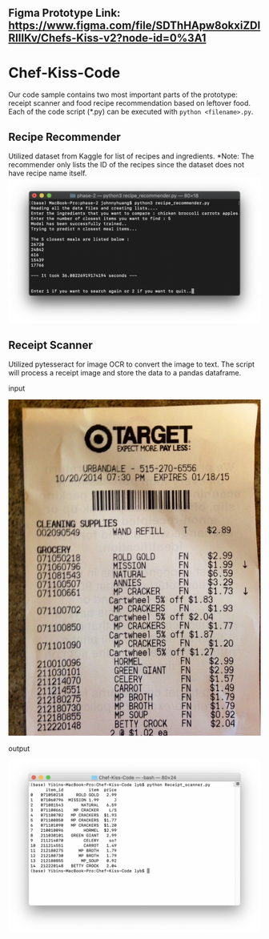 ## Figma Prototype Link: https://www.figma.com/file/SDThHApw8okxiZDlRlIIKv/Chefs-Kiss-v2?node-id=0%3A1
# Chef-Kiss-Code
Our code sample contains two most important parts of the prototype: receipt scanner and food recipe recommendation based on leftover food. Each of the code script (*.py) can be executed with `python <filename>.py`.
## Recipe Recommender
Utilized dataset from Kaggle for list of recipes and ingredients.
*Note: The recommender only lists the ID of the recipes since the dataset does not have recipe name itself.
![alt text](https://github.com/Yibin-Li/Chef-Kiss-Code/blob/main/sample_recipe_rec.png)
## Receipt Scanner
Utilized pytesseract for image OCR to convert the image to text. The script will process a receipt image and store the data to a pandas dataframe.

input

![Receipt](https://github.com/Yibin-Li/Chef-Kiss-Code/blob/main/receipt.jpg)

output

![Receipt Scanner](https://github.com/Yibin-Li/Chef-Kiss-Code/blob/main/receipt_processing.png)
